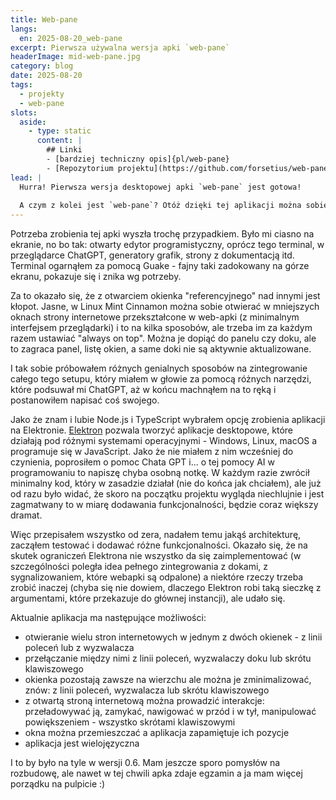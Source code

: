 ```yaml
---
title: Web-pane
langs:
  en: 2025-08-20_web-pane
excerpt: Pierwsza używalna wersja apki `web-pane`
headerImage: mid-web-pane.jpg
category: blog
date: 2025-08-20
tags:
  - projekty
  - web-pane
slots:
  aside:
    - type: static
      content: |
        ## Linki
        - [bardziej techniczny opis]{pl/web-pane}
        - [Repozytorium projektu](https://github.com/forsetius/web-pane)
lead: |
  Hurra! Pierwsza wersja desktopowej apki `web-pane` jest gotowa! 
  
  A czym z kolei jest `web-pane`? Otóż dzięki tej aplikacji można sobie otworzyć na pulpicie pomocnicze okienka, które wiszą ponad innymi. W każdym z okienek można otworzyć kilka stron internetowych, które można sobie przełączać.
---
```

Potrzeba zrobienia tej apki wyszła trochę przypadkiem. Było mi ciasno na ekranie, no bo tak: otwarty edytor programistyczny, oprócz tego terminal, w przeglądarce ChatGPT, generatory grafik, strony z dokumentacją itd. Terminal ogarnąłem za pomocą Guake - fajny taki zadokowany na górze ekranu, pokazuje się i znika wg potrzeby.

<block id="guake-terminal" type="media" template="lightbox-image" src="guake-screenshot.png" title="Terminal Guake (na górze ekranu)" />

Za to okazało się, że z otwarciem okienka "referencyjnego" nad innymi jest kłopot. Jasne, w Linux Mint Cinnamon można sobie otwierać w mniejszych oknach strony internetowe przekształcone w web-apki (z minimalnym interfejsem przeglądarki) i to na kilka sposobów, ale trzeba im za każdym razem ustawiać "always on top". Można je dopiąć do panelu czy doku, ale to zagraca panel, listę okien, a same doki nie są aktywnie aktualizowane.

I tak sobie próbowałem różnych genialnych sposobów na zintegrowanie całego tego setupu, który miałem w głowie za pomocą różnych narzędzi, które podsuwał mi ChatGPT, aż w końcu machnąłem na to ręką i postanowiłem napisać coś swojego.

Jako że znam i lubie Node.js i TypeScript wybrałem opcję zrobienia aplikacji na Elektronie. [Elektron](https://www.electronjs.org/) pozwala tworzyć aplikacje desktopowe, które działają pod różnymi systemami operacyjnymi - Windows, Linux, macOS a programuje się w JavaScript. Jako że nie miałem z nim wcześniej do czynienia, poprosiłem o pomoc Chata GPT i... o tej pomocy AI w programowaniu to napiszę chyba osobną notkę. W każdym razie zwrócił minimalny kod, który w zasadzie działał (nie do końca jak chciałem), ale już od razu było widać, że skoro na początku projektu wygląda niechlujnie i jest zagmatwany to w miarę dodawania funkcjonalności, będzie coraz większy dramat.

Więc przepisałem wszystko od zera, nadałem temu jakąś architekturę, zacząłem testować i dodawać różne funkcjonalności. Okazało się, że na skutek ograniczeń Elektrona nie wszystko da się zaimplementować (w szczególności poległa idea pełnego zintegrowania z dokami, z sygnalizowaniem, które webapki są odpalone) a niektóre rzeczy trzeba zrobić inaczej (chyba się nie dowiem, dlaczego Elektron robi taką sieczkę z argumentami, które przekazuje do głównej instancji), ale udało się.

Aktualnie aplikacja ma następujące możliwości:
- otwieranie wielu stron internetowych w jednym z dwóch okienek - z linii poleceń lub z wyzwalacza
- przełączanie między nimi z linii poleceń, wyzwalaczy doku lub skrótu klawiszowego
- okienka pozostają zawsze na wierzchu ale można je zminimalizować, znów: z linii poleceń, wyzwalacza lub skrótu klawiszowego
- z otwartą stroną internetową można prowadzić interakcje: przeładowywać ją, zamykać, nawigować w przód i w tył, manipulować powiększeniem - wszystko skrótami klawiszowymi
- okna można przemieszczać a aplikacja zapamiętuje ich pozycje
- aplikacja jest wielojęzyczna

<block id="web-pane" type="media" template="lightbox-image" src="web-pane.png" title="Na dole standardowy panel Cinnamona, po bokach doki Planka a po prawej stronie wiszące okno web-pane" />

I to by było na tyle w wersji 0.6. Mam jeszcze sporo pomysłów na rozbudowę, ale nawet w tej chwili apka zdaje egzamin a ja mam więcej porządku na pulpicie :)
